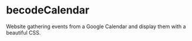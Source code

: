 # becodeCalendar
Website gathering events from a Google Calendar and display them with a beautiful CSS.
